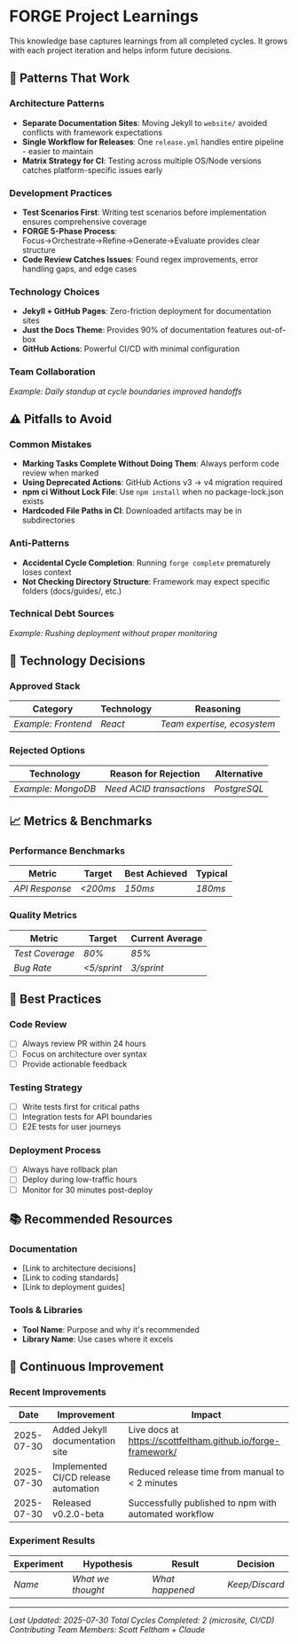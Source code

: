 # FORGE Project Learnings

This knowledge base captures learnings from all completed cycles. It grows with each project iteration and helps inform future decisions.

## 🎯 Patterns That Work

### Architecture Patterns
- **Separate Documentation Sites**: Moving Jekyll to `website/` avoided conflicts with framework expectations
- **Single Workflow for Releases**: One `release.yml` handles entire pipeline - easier to maintain
- **Matrix Strategy for CI**: Testing across multiple OS/Node versions catches platform-specific issues early

### Development Practices
- **Test Scenarios First**: Writing test scenarios before implementation ensures comprehensive coverage
- **FORGE 5-Phase Process**: Focus→Orchestrate→Refine→Generate→Evaluate provides clear structure
- **Code Review Catches Issues**: Found regex improvements, error handling gaps, and edge cases

### Technology Choices
- **Jekyll + GitHub Pages**: Zero-friction deployment for documentation sites
- **Just the Docs Theme**: Provides 90% of documentation features out-of-box
- **GitHub Actions**: Powerful CI/CD with minimal configuration

### Team Collaboration
<!-- Add successful collaboration patterns -->
*Example: Daily standup at cycle boundaries improved handoffs*

## ⚠️ Pitfalls to Avoid

### Common Mistakes
- **Marking Tasks Complete Without Doing Them**: Always perform code review when marked
- **Using Deprecated Actions**: GitHub Actions v3 → v4 migration required
- **npm ci Without Lock File**: Use `npm install` when no package-lock.json exists
- **Hardcoded File Paths in CI**: Downloaded artifacts may be in subdirectories

### Anti-Patterns
- **Accidental Cycle Completion**: Running `forge complete` prematurely loses context
- **Not Checking Directory Structure**: Framework may expect specific folders (docs/guides/, etc.)

### Technical Debt Sources
<!-- Identify what creates debt -->
*Example: Rushing deployment without proper monitoring*

## 🔧 Technology Decisions

### Approved Stack
| Category | Technology | Reasoning |
|----------|------------|-----------|
| *Example: Frontend* | *React* | *Team expertise, ecosystem* |

### Rejected Options
| Technology | Reason for Rejection | Alternative |
|------------|---------------------|-------------|
| *Example: MongoDB* | *Need ACID transactions* | *PostgreSQL* |

## 📈 Metrics & Benchmarks

### Performance Benchmarks
| Metric | Target | Best Achieved | Typical |
|--------|--------|---------------|---------|
| *API Response* | *<200ms* | *150ms* | *180ms* |

### Quality Metrics
| Metric | Target | Current Average |
|--------|--------|-----------------|
| *Test Coverage* | *80%* | *85%* |
| *Bug Rate* | *<5/sprint* | *3/sprint* |

## 🚀 Best Practices

### Code Review
- [ ] Always review PR within 24 hours
- [ ] Focus on architecture over syntax
- [ ] Provide actionable feedback

### Testing Strategy
- [ ] Write tests first for critical paths
- [ ] Integration tests for API boundaries
- [ ] E2E tests for user journeys

### Deployment Process
- [ ] Always have rollback plan
- [ ] Deploy during low-traffic hours
- [ ] Monitor for 30 minutes post-deploy

## 📚 Recommended Resources

### Documentation
- [Link to architecture decisions]
- [Link to coding standards]
- [Link to deployment guides]

### Tools & Libraries
- **Tool Name**: Purpose and why it's recommended
- **Library Name**: Use cases where it excels

## 🔄 Continuous Improvement

### Recent Improvements
| Date | Improvement | Impact |
|------|-------------|--------|
| 2025-07-30 | Added Jekyll documentation site | Live docs at https://scottfeltham.github.io/forge-framework/ |
| 2025-07-30 | Implemented CI/CD release automation | Reduced release time from manual to < 2 minutes |
| 2025-07-30 | Released v0.2.0-beta | Successfully published to npm with automated workflow |

### Experiment Results
| Experiment | Hypothesis | Result | Decision |
|------------|------------|--------|----------|
| *Name* | *What we thought* | *What happened* | *Keep/Discard* |

---
*Last Updated: 2025-07-30*
*Total Cycles Completed: 2 (microsite, CI/CD)*
*Contributing Team Members: Scott Feltham + Claude*